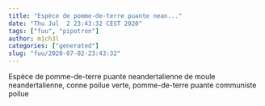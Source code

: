```yaml
---
title: "Espèce de pomme-de-terre puante nean..."
date: "Thu Jul  2 23:43:32 CEST 2020"
tags: ["fuu", "pipotron"]
author: m1ch3l
categories: ["generated"]
slug: "fuu/2020-07-02-23:43:32"
---
```


Espèce de pomme-de-terre puante neandertalienne de moule neandertalienne, conne poilue verte, pomme-de-terre puante communiste poilue

